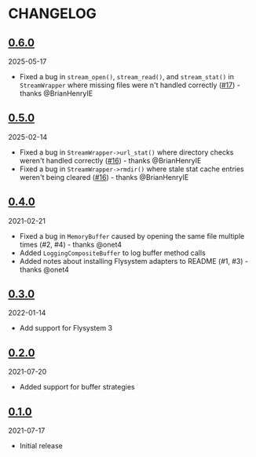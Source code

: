# CHANGELOG

## [0.6.0](https://github.com/elazar/flystream/releases/tag/0.6.0)

2025-05-17

* Fixed a bug in `stream_open()`, `stream_read()`, and `stream_stat()` in `StreamWrapper` where missing files were
n't handled correctly ([#17](https://github.com/elazar/flystream/pull/17)) - thanks @BrianHenryIE

## [0.5.0](https://github.com/elazar/flystream/releases/tag/0.5.0)

2025-02-14

* Fixed a bug in `StreamWrapper->url_stat()` where directory checks weren't handled correctly ([#16](https://github.com/elazar/flystream/pull/16)) - thanks @BrianHenryIE
* Fixed a bug in `StreamWrapper->rmdir()` where stale stat cache entries weren't being cleared ([#16](https://github.com/elazar/flystream/pull/16)) - thanks @BrianHenryIE

## [0.4.0](https://github.com/elazar/flystream/releases/tag/0.4.0)

2021-02-21

* Fixed a bug in `MemoryBuffer` caused by opening the same file multiple times (#2, #4) - thanks @onet4
* Added `LoggingCompositeBuffer` to log buffer method calls
* Added notes about installing Flysystem adapters to README (#1, #3) - thanks @onet4

## [0.3.0](https://github.com/elazar/flystream/releases/tag/0.3.0)

2022-01-14

* Add support for Flysystem 3

## [0.2.0](https://github.com/elazar/flystream/releases/tag/0.2.0)

2021-07-20

* Added support for buffer strategies

## [0.1.0](https://github.com/elazar/flystream/releases/tag/0.1.0)

2021-07-17

* Initial release
